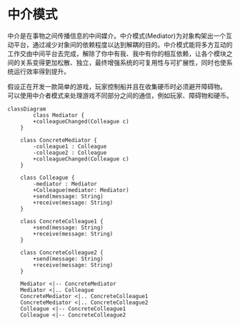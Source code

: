 # 中介模式

中介是在事物之间传播信息的中间媒介。中介模式(Mediator)为对象构架出一个互动平台，通过减少对象间的依赖程度以达到解耦的目的。中介模式能将多方互动的工作交由中间平台去完成，解除了你中有我、我中有你的相互依赖，让各个模块之间的关系变得更加松散、独立，最终增强系统的可复用性与可扩展性，同时也使系统运行效率得到提升。

假设正在开发一款简单的游戏，玩家控制船并且在收集硬币时必须避开障碍物。 可以使用中介者模式来处理游戏不同部分之间的通信，例如玩家、障碍物和硬币。

```mermaid
classDiagram
        class Mediator {
        +colleagueChanged(Colleague c)
    }

    class ConcreteMediator {
        -colleague1 : Colleague
        -colleague2 : Colleague
        +colleagueChanged(Colleague c)
    }

    class Colleague {
        -mediator : Mediator
        +Colleague(mediator: Mediator)
        +send(message: String)
        +receive(message: String)
    }

    class ConcreteColleague1 {
        +send(message: String)
        +receive(message: String)
    }

    class ConcreteColleague2 {
        +send(message: String)
        +receive(message: String)
    }

    Mediator <|-- ConcreteMediator
    Mediator <|.. Colleague
    ConcreteMediator <|.. ConcreteColleague1
    ConcreteMediator <|.. ConcreteColleague2
    Colleague <|-- ConcreteColleague1
    Colleague <|-- ConcreteColleague2
```